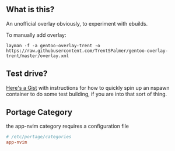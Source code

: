 ## What is this?
An unofficial overlay obviously, to experiment with ebuilds.  

To manually add overlay:
```
layman -f -a gentoo-overlay-trent -o https://raw.githubusercontent.com/TrentSPalmer/gentoo-overlay-trent/master/overlay.xml 
```
## Test drive?
[Here's a Gist](https://gist.github.com/TrentSPalmer/a929dfdb0cdb7dd946d313bde708900e)
with instructions for how to quickly spin up an nspawn container to do some test building,
if you are into that sort of thing.

## Portage Category
the app-nvim category requires a configuration file

```conf
# /etc/portage/categories
app-nvim
```
